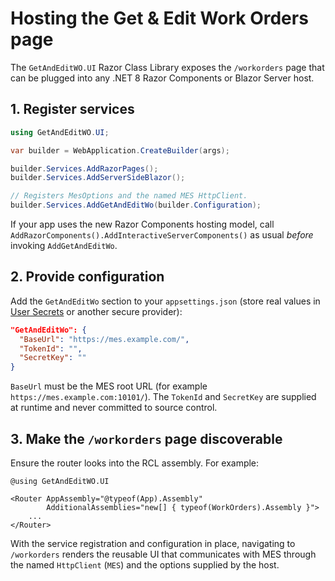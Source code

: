# Hosting the Get & Edit Work Orders page

The `GetAndEditWO.UI` Razor Class Library exposes the `/workorders` page that can be plugged into any .NET 8 Razor Components or Blazor Server host.

## 1. Register services

```csharp
using GetAndEditWO.UI;

var builder = WebApplication.CreateBuilder(args);

builder.Services.AddRazorPages();
builder.Services.AddServerSideBlazor();

// Registers MesOptions and the named MES HttpClient.
builder.Services.AddGetAndEditWo(builder.Configuration);
```

If your app uses the new Razor Components hosting model, call `AddRazorComponents().AddInteractiveServerComponents()` as usual _before_ invoking `AddGetAndEditWo`.

## 2. Provide configuration

Add the `GetAndEditWo` section to your `appsettings.json` (store real values in [User Secrets](https://learn.microsoft.com/aspnet/core/security/app-secrets) or another secure provider):

```json
"GetAndEditWo": {
  "BaseUrl": "https://mes.example.com/",
  "TokenId": "",
  "SecretKey": ""
}
```

`BaseUrl` must be the MES root URL (for example `https://mes.example.com:10101/`). The `TokenId` and `SecretKey` are supplied at runtime and never committed to source control.

## 3. Make the `/workorders` page discoverable

Ensure the router looks into the RCL assembly. For example:

```razor
@using GetAndEditWO.UI

<Router AppAssembly="@typeof(App).Assembly"
        AdditionalAssemblies="new[] { typeof(WorkOrders).Assembly }">
    ...
</Router>
```

With the service registration and configuration in place, navigating to `/workorders` renders the reusable UI that communicates with MES through the named `HttpClient` (`MES`) and the options supplied by the host.
